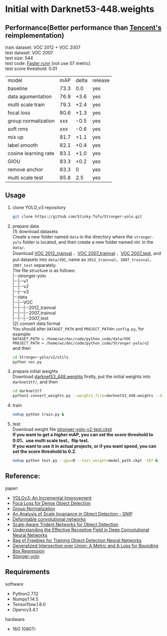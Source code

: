 # Initial with Darknet53-448.weights
## Performance(Better performance than [Tencent's](https://github.com/TencentYoutuResearch/ObjectDetection-OneStageDet/tree/master/yolo) reimplementation)<br>
train dataset: VOC 2012 + VOC 2007<br>
test dataset: VOC 2007<br>
test size: 544<br>
test code: [Faster rcnn](https://github.com/rbgirshick/py-faster-rcnn/blob/master/lib/datasets/voc_eval.py) (not use 07 metric)<br>
test score threshold: 0.01<br>

<table>
   <tr><td>model</td><td>mAP</td><td>delta</td><td>release</td></tr>
   <tr><td>baseline</td><td>73.3</td><td>0.0</td><td>yes</td></tr>
   <tr><td>data agumentation</td><td>76.9</td><td>+3.6</td><td>yes</td></tr>
   <tr><td>multi scale train</td><td>79.3</td><td>+2.4</td><td>yes</td></tr>
   <tr><td>focal loss</td><td>80.6</td><td>+1.3</td><td>yes</td></tr>
   <tr><td>group normalization</td><td>xxx</td><td>-0.5</td><td>yes</td></tr>
   <tr><td>soft nms</td><td>xxx</td><td>-0.6</td><td>yes</td></tr>
   <tr><td>mix up</td><td>81.7</td><td>+1.1</td><td>yes</td></tr>
   <tr><td>label smooth</td><td>82.1</td><td>+0.4</td><td>yes</td></tr>
   <tr><td>cosine learning rate</td><td>83.1</td><td>+1.0</td><td>yes</td></tr>
   <tr><td>GIOU</td><td>83.3</td><td>+0.2</td><td>yes</td></tr>
   <tr><td>remove anchor</td><td>83.3</td><td>0</td><td>yes</td></tr>
   <tr><td>multi scale test</td><td>85.8</td><td>2.5</td><td>yes</td></tr>
</table>

## Usage
1. clone YOLO_v3 repository
    ``` bash
    git clone https://github.com/Stinky-Tofu/Stronger-yolo.git
    ```
2. prepare data<br>
    (1) download datasets<br>
    Create a new folder named `data` in the directory where the `stronger-yolo` folder 
    is located, and then create a new folder named `VOC` in the `data/`.<br>
    Download [VOC 2012_trainval](http://host.robots.ox.ac.uk/pascal/VOC/voc2012/VOCtrainval_11-May-2012.tar)
    、[VOC 2007_trainval](http://host.robots.ox.ac.uk/pascal/VOC/voc2007/VOCtrainval_06-Nov-2007.tar)
    、[VOC 2007_test](http://host.robots.ox.ac.uk/pascal/VOC/voc2007/VOCtest_06-Nov-2007.tar), and put datasets into `data/VOC`,
    name as `2012_trainval`、`2007_trainval`、`2007_test` separately. <br>
    The file structure is as follows:<br>
    |--stronger-yolo<br>
    |--|--v1<br>
    |--|--v2<br>
    |--|--v3<br>
    |--data<br>
    |--|--VOC<br>
    |--|--|--2012_trainval<br>
    |--|--|--2007_trainval<br>
    |--|--|--2007_test<br>
    (2) convert data format<br>
    You should alter `DATASET_PATH` and `PROJECT_PATH`in `config.py`, for example:<br>
    `DATASET_PATH = /home/wz/doc/code/python_code/data/VOC`<br>
    `PROJECT_PATH = /home/wz/doc/code/python_code/Stronger-yolo/v2`<br>
    and then<br>
    ```bash
    cd Stronger-yolo/v2/utils
    python voc.py
    ```
3. prepare initial weights<br>
    Download [darknet53_448.weights](https://pjreddie.com/media/files/darknet53_448.weights) firstly, 
    put the initial weights into `darknet2tf/`, and then 
    ```bash
    cd darknet2tf
    python3 convert_weights.py --weights_file=darknet53_448.weights --data_format=NHWC
    ``` 

4. train<br>
    ``` bash
    nohup python train.py &
    ```
5. test<br>
    Download weight file [stronger-yolo-v2-test.ckpt](https://drive.google.com/drive/folders/1HOwQ7RBefHrPDzYY3rlOWW1qiJ_7X7xz)<br>
    **If you want to get a higher mAP, you can set the score threshold to 0.01、use multi scale test、flip test.<br>
    If you want to use it in actual projects, or if you want speed, you can set the score threshold to 0.2.<br>**
    ``` bash
    nohup python test.py --gpu=0 --test_weight=model_path.ckpt -t07 &
    ```
     
## Reference:<br>
paper: <br>
- [YOLOv3: An Incremental Improvement](https://arxiv.org/abs/1804.02767)<br>
- [Foca Loss for Dense Object Detection](https://arxiv.org/abs/1708.02002)<br>
- [Group Normalization](https://arxiv.org/abs/1803.08494)<br>
- [An Analysis of Scale Invariance in Object Detection - SNIP](https://arxiv.org/abs/1711.08189)<br>
- [Deformable convolutional networks](https://arxiv.org/abs/1811.11168)<br>
- [Scale-Aware Trident Networks for Object Detection](https://arxiv.org/abs/1901.01892)<br>
- [Understanding the Effective Receptive Field in Deep Convolutional Neural Networks](https://arxiv.org/abs/1701.04128)<br>
- [Bag of Freebies for Training Object Detection Neural Networks](https://arxiv.org/pdf/1902.04103.pdf)<br>
- [Generalized Intersection over Union: A Metric and A Loss for Bounding Box Regression](https://arxiv.org/abs/1902.09630)<br>
- [Stonger-yolo](https://github.com/Stinky-Tofu/Stronger-yolo)<br>
 
## Requirements
software
- Python2.7.12 <br>
- Numpy1.14.5<br>
- Tensorflow.1.8.0 <br>
- Opencv3.4.1 <br>

hardware
- 16G 1080Ti
